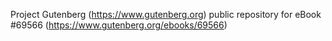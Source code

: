 Project Gutenberg (https://www.gutenberg.org) public repository for
eBook #69566 (https://www.gutenberg.org/ebooks/69566)
